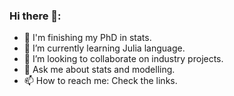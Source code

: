 ### Hi there 👋: 

- 🔭 I'm finishing my PhD in stats.
- 🌱 I’m currently learning Julia language.
- 👯 I’m looking to collaborate on industry projects.
- 💬 Ask me about stats and modelling.
- 📫 How to reach me: Check the links.
    
<!--
**anyosa/anyosa** is a ✨ _special_ ✨ repository because its `README.md` (this file) appears on your GitHub profile.

Here are some ideas to get you started:

 ...
- 🌱 I’m currently learning ...
- 👯 I’m looking to collaborate on ...
- 🤔 I’m looking for help with ...
- 💬 Ask me about ...
- 📫 How to reach me: ...
- 😄 Pronouns: ...
- ⚡ Fun fact: ...
-->
